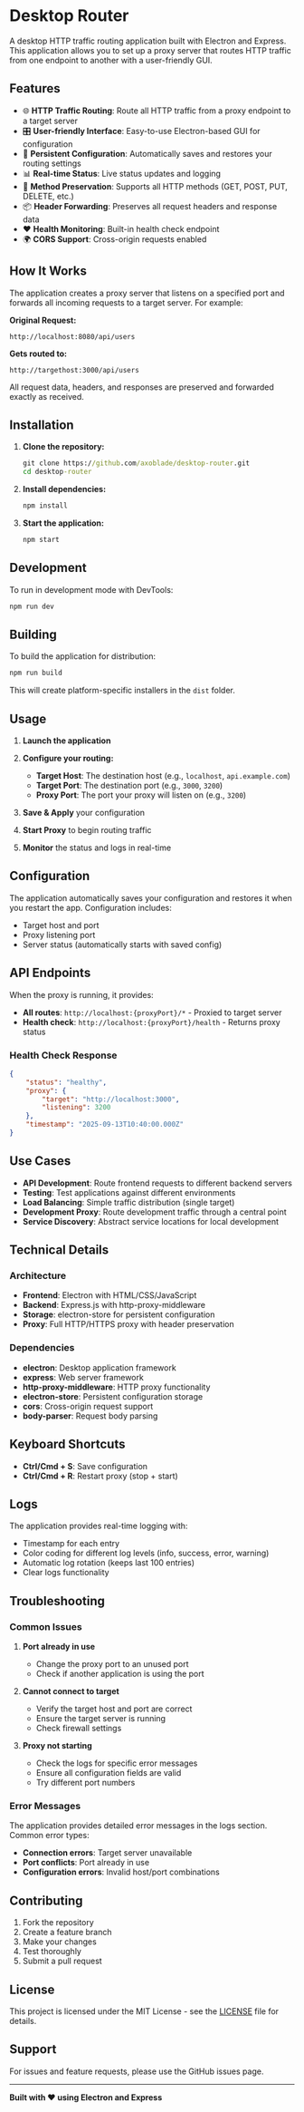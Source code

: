 # Desktop Router

A desktop HTTP traffic routing application built with Electron and Express. This application allows you to set up a proxy server that routes HTTP traffic from one endpoint to another with a user-friendly GUI.

## Features

- 🌐 **HTTP Traffic Routing**: Route all HTTP traffic from a proxy endpoint to a target server
- 🎛️ **User-friendly Interface**: Easy-to-use Electron-based GUI for configuration
- 💾 **Persistent Configuration**: Automatically saves and restores your routing settings
- 📊 **Real-time Status**: Live status updates and logging
- 🔄 **Method Preservation**: Supports all HTTP methods (GET, POST, PUT, DELETE, etc.)
- 📦 **Header Forwarding**: Preserves all request headers and response data
- ❤️ **Health Monitoring**: Built-in health check endpoint
- 🌍 **CORS Support**: Cross-origin requests enabled

## How It Works

The application creates a proxy server that listens on a specified port and forwards all incoming requests to a target server. For example:

**Original Request:**

```
http://localhost:8080/api/users
```

**Gets routed to:**

```
http://targethost:3000/api/users
```

All request data, headers, and responses are preserved and forwarded exactly as received.

## Installation

1. **Clone the repository:**

   ```cmd
   git clone https://github.com/axoblade/desktop-router.git
   cd desktop-router
   ```

2. **Install dependencies:**

   ```cmd
   npm install
   ```

3. **Start the application:**
   ```cmd
   npm start
   ```

## Development

To run in development mode with DevTools:

```cmd
npm run dev
```

## Building

To build the application for distribution:

```cmd
npm run build
```

This will create platform-specific installers in the `dist` folder.

## Usage

1. **Launch the application**
2. **Configure your routing:**

   - **Target Host**: The destination host (e.g., `localhost`, `api.example.com`)
   - **Target Port**: The destination port (e.g., `3000`, `3200`)
   - **Proxy Port**: The port your proxy will listen on (e.g., `3200`)

3. **Save & Apply** your configuration
4. **Start Proxy** to begin routing traffic
5. **Monitor** the status and logs in real-time

## Configuration

The application automatically saves your configuration and restores it when you restart the app. Configuration includes:

- Target host and port
- Proxy listening port
- Server status (automatically starts with saved config)

## API Endpoints

When the proxy is running, it provides:

- **All routes**: `http://localhost:{proxyPort}/*` - Proxied to target server
- **Health check**: `http://localhost:{proxyPort}/health` - Returns proxy status

### Health Check Response

```json
{
	"status": "healthy",
	"proxy": {
		"target": "http://localhost:3000",
		"listening": 3200
	},
	"timestamp": "2025-09-13T10:40:00.000Z"
}
```

## Use Cases

- **API Development**: Route frontend requests to different backend servers
- **Testing**: Test applications against different environments
- **Load Balancing**: Simple traffic distribution (single target)
- **Development Proxy**: Route development traffic through a central point
- **Service Discovery**: Abstract service locations for local development

## Technical Details

### Architecture

- **Frontend**: Electron with HTML/CSS/JavaScript
- **Backend**: Express.js with http-proxy-middleware
- **Storage**: electron-store for persistent configuration
- **Proxy**: Full HTTP/HTTPS proxy with header preservation

### Dependencies

- **electron**: Desktop application framework
- **express**: Web server framework
- **http-proxy-middleware**: HTTP proxy functionality
- **electron-store**: Persistent configuration storage
- **cors**: Cross-origin request support
- **body-parser**: Request body parsing

## Keyboard Shortcuts

- **Ctrl/Cmd + S**: Save configuration
- **Ctrl/Cmd + R**: Restart proxy (stop + start)

## Logs

The application provides real-time logging with:

- Timestamp for each entry
- Color coding for different log levels (info, success, error, warning)
- Automatic log rotation (keeps last 100 entries)
- Clear logs functionality

## Troubleshooting

### Common Issues

1. **Port already in use**

   - Change the proxy port to an unused port
   - Check if another application is using the port

2. **Cannot connect to target**

   - Verify the target host and port are correct
   - Ensure the target server is running
   - Check firewall settings

3. **Proxy not starting**
   - Check the logs for specific error messages
   - Ensure all configuration fields are valid
   - Try different port numbers

### Error Messages

The application provides detailed error messages in the logs section. Common error types:

- **Connection errors**: Target server unavailable
- **Port conflicts**: Port already in use
- **Configuration errors**: Invalid host/port combinations

## Contributing

1. Fork the repository
2. Create a feature branch
3. Make your changes
4. Test thoroughly
5. Submit a pull request

## License

This project is licensed under the MIT License - see the [LICENSE](LICENSE) file for details.

## Support

For issues and feature requests, please use the GitHub issues page.

---

**Built with ❤️ using Electron and Express**
